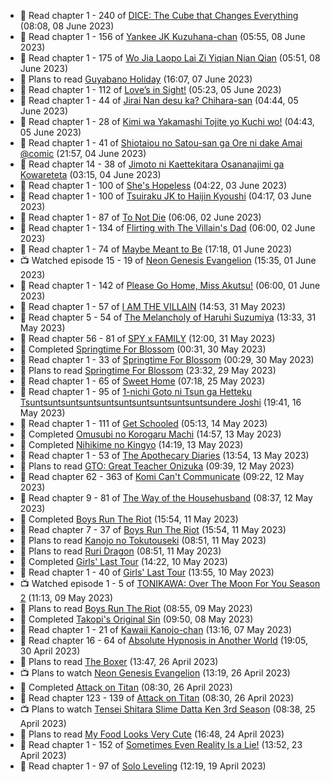 <!-- ANILIST_ACTIVITY:start -->

-   📖 Read chapter 1 - 240 of [DICE: The Cube that Changes Everything](https://anilist.co/manga/85208) (08:08, 08 June 2023)
-   📖 Read chapter 1 - 156 of [Yankee JK Kuzuhana-chan](https://anilist.co/manga/116822) (05:55, 08 June 2023)
-   📖 Read chapter 1 - 175 of [Wo Jia Laopo Lai Zi Yiqian Nian Qian](https://anilist.co/manga/146267) (05:51, 08 June 2023)
-   📖 Plans to read [Guyabano Holiday](https://anilist.co/manga/105580) (16:07, 07 June 2023)
-   📖 Read chapter 1 - 112 of [Love’s in Sight!](https://anilist.co/manga/107445) (05:23, 05 June 2023)
-   📖 Read chapter 1 - 44 of [Jirai Nan desu ka? Chihara-san](https://anilist.co/manga/137714) (04:44, 05 June 2023)
-   📖 Read chapter 1 - 28 of [Kimi wa Yakamashi Tojite yo Kuchi wo!](https://anilist.co/manga/149337) (04:43, 05 June 2023)
-   📖 Read chapter 1 - 41 of [Shiotaiou no Satou-san ga Ore ni dake Amai @comic](https://anilist.co/manga/123130) (21:57, 04 June 2023)
-   📖 Read chapter 14 - 38 of [Jimoto ni Kaettekitara Osananajimi ga Kowareteta](https://anilist.co/manga/150890) (03:15, 04 June 2023)
-   📖 Read chapter 1 - 100 of [She's Hopeless](https://anilist.co/manga/126944) (04:22, 03 June 2023)
-   📖 Read chapter 1 - 100 of [Tsuiraku JK to Haijin Kyoushi](https://anilist.co/manga/99737) (04:17, 03 June 2023)
-   📖 Read chapter 1 - 87 of [To Not Die](https://anilist.co/manga/136099) (06:06, 02 June 2023)
-   📖 Read chapter 1 - 134 of [Flirting with The Villain's Dad](https://anilist.co/manga/117581) (06:00, 02 June 2023)
-   📖 Read chapter 1 - 74 of [Maybe Meant to Be](https://anilist.co/manga/146139) (17:18, 01 June 2023)
-   📺 Watched episode 15 - 19 of [Neon Genesis Evangelion](https://anilist.co/anime/30) (15:35, 01 June 2023)
-   📖 Read chapter 1 - 142 of [Please Go Home, Miss Akutsu!](https://anilist.co/manga/113501) (06:00, 01 June 2023)
-   📖 Read chapter 1 - 57 of [I AM THE VILLAIN](https://anilist.co/manga/145498) (14:53, 31 May 2023)
-   📖 Read chapter 5 - 54 of [The Melancholy of Haruhi Suzumiya](https://anilist.co/manga/31345) (13:33, 31 May 2023)
-   📖 Read chapter 56 - 81 of [SPY x FAMILY](https://anilist.co/manga/108556) (12:00, 31 May 2023)
-   📖 Completed [Springtime For Blossom](https://anilist.co/manga/112265) (00:31, 30 May 2023)
-   📖 Read chapter 1 - 33 of [Springtime For Blossom](https://anilist.co/manga/112265) (00:29, 30 May 2023)
-   📖 Plans to read [Springtime For Blossom](https://anilist.co/manga/112265) (23:32, 29 May 2023)
-   📖 Read chapter 1 - 65 of [Sweet Home](https://anilist.co/manga/100954) (07:18, 25 May 2023)
-   📖 Read chapter 1 - 95 of [1-nichi Goto ni Tsun ga Hetteku Tsuntsuntsuntsuntsuntsuntsuntsuntsuntsuntsundere Joshi](https://anilist.co/manga/152855) (19:41, 16 May 2023)
-   📖 Read chapter 1 - 111 of [Get Schooled](https://anilist.co/manga/128521) (05:13, 14 May 2023)
-   📖 Completed [Omusubi no Korogaru Machi](https://anilist.co/manga/129980) (14:57, 13 May 2023)
-   📖 Completed [Nihikime no Kingyo](https://anilist.co/manga/101983) (14:19, 13 May 2023)
-   📖 Read chapter 1 - 53 of [The Apothecary Diaries](https://anilist.co/manga/99022) (13:54, 13 May 2023)
-   📖 Plans to read [GTO: Great Teacher Onizuka](https://anilist.co/manga/30336) (09:39, 12 May 2023)
-   📖 Read chapter 62 - 363 of [Komi Can't Communicate](https://anilist.co/manga/97852) (09:22, 12 May 2023)
-   📖 Read chapter 9 - 81 of [The Way of the Househusband](https://anilist.co/manga/101233) (08:37, 12 May 2023)
-   📖 Completed [Boys Run The Riot](https://anilist.co/manga/114972) (15:54, 11 May 2023)
-   📖 Read chapter 7 - 37 of [Boys Run The Riot](https://anilist.co/manga/114972) (15:54, 11 May 2023)
-   📖 Plans to read [Kanojo no Tokutouseki](https://anilist.co/manga/101791) (08:51, 11 May 2023)
-   📖 Plans to read [Ruri Dragon](https://anilist.co/manga/127750) (08:51, 11 May 2023)
-   📖 Completed [Girls' Last Tour](https://anilist.co/manga/85412) (14:22, 10 May 2023)
-   📖 Read chapter 1 - 40 of [Girls' Last Tour](https://anilist.co/manga/85412) (13:55, 10 May 2023)
-   📺 Watched episode 1 - 5 of [TONIKAWA: Over The Moon For You Season 2](https://anilist.co/anime/141208) (11:13, 09 May 2023)
-   📖 Plans to read [Boys Run The Riot](https://anilist.co/manga/114972) (08:55, 09 May 2023)
-   📖 Completed [Takopi's Original Sin](https://anilist.co/manga/142568) (09:50, 08 May 2023)
-   📖 Read chapter 1 - 21 of [Kawaii Kanojo-chan](https://anilist.co/manga/144155) (13:16, 07 May 2023)
-   📖 Read chapter 16 - 64 of [Absolute Hypnosis in Another World](https://anilist.co/manga/145575) (19:05, 30 April 2023)
-   📖 Plans to read [The Boxer](https://anilist.co/manga/119174) (13:47, 26 April 2023)
-   📺 Plans to watch [Neon Genesis Evangelion](https://anilist.co/anime/30) (13:19, 26 April 2023)
-   📖 Completed [Attack on Titan](https://anilist.co/manga/53390) (08:30, 26 April 2023)
-   📖 Read chapter 123 - 139 of [Attack on Titan](https://anilist.co/manga/53390) (08:30, 26 April 2023)
-   📺 Plans to watch [Tensei Shitara Slime Datta Ken 3rd Season](https://anilist.co/anime/156822) (08:38, 25 April 2023)
-   📖 Plans to read [My Food Looks Very Cute](https://anilist.co/manga/129345) (16:48, 24 April 2023)
-   📖 Read chapter 1 - 152 of [Sometimes Even Reality Is a Lie!](https://anilist.co/manga/113076) (13:52, 23 April 2023)
-   📖 Read chapter 1 - 97 of [Solo Leveling](https://anilist.co/manga/105398) (12:19, 19 April 2023)

<!-- ANILIST_ACTIVITY:end -->
